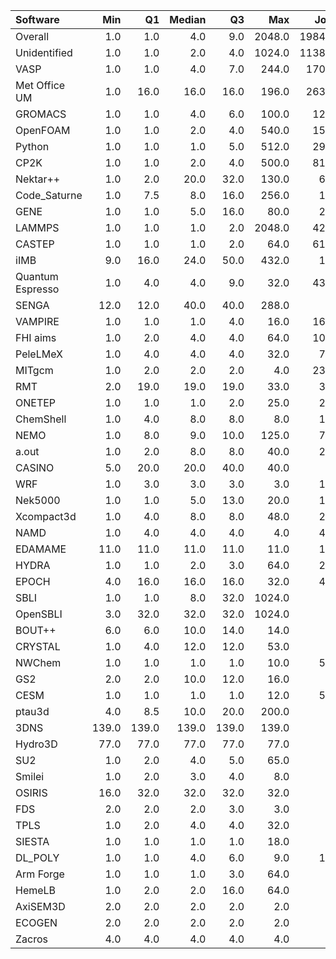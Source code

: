 | Software         |   Min |    Q1 |   Median |    Q3 |    Max |   Jobs |     Nodeh |   PercentUse |       kWh |   PercentEnergy |   Users |   Projects |
|:-----------------|------:|------:|---------:|------:|-------:|-------:|----------:|-------------:|----------:|----------------:|--------:|-----------:|
| Overall          |   1.0 |   1.0 |      4.0 |   9.0 | 2048.0 | 198433 | 3035847.6 |        100.0 | 1122705.9 |           100.0 |     816 |        118 |
| Unidentified     |   1.0 |   1.0 |      2.0 |   4.0 | 1024.0 | 113837 | 1154427.7 |         38.0 |  400882.2 |            35.7 |     675 |        108 |
| VASP             |   1.0 |   1.0 |      4.0 |   7.0 |  244.0 |  17079 |  356665.1 |         11.7 |  138484.0 |            12.3 |     121 |         15 |
| Met Office UM    |   1.0 |  16.0 |     16.0 |  16.0 |  196.0 |  26353 |  195955.7 |          6.5 |   71577.2 |             6.4 |      22 |          2 |
| GROMACS          |   1.0 |   1.0 |      4.0 |   6.0 |  100.0 |   1258 |  147134.3 |          4.8 |   72892.7 |             6.5 |      42 |          4 |
| OpenFOAM         |   1.0 |   1.0 |      2.0 |   4.0 |  540.0 |   1564 |  136069.9 |          4.5 |   47488.5 |             4.2 |      45 |         16 |
| Python           |   1.0 |   1.0 |      1.0 |   5.0 |  512.0 |   2989 |  127757.7 |          4.2 |   44655.6 |             4.0 |      56 |         22 |
| CP2K             |   1.0 |   1.0 |      2.0 |   4.0 |  500.0 |   8154 |  108597.9 |          3.6 |   38683.9 |             3.4 |      44 |         11 |
| Nektar++         |   1.0 |   2.0 |     20.0 |  32.0 |  130.0 |    604 |  104635.0 |          3.4 |   39410.9 |             3.5 |      11 |          3 |
| Code_Saturne     |   1.0 |   7.5 |      8.0 |  16.0 |  256.0 |    176 |   76907.7 |          2.5 |   27348.2 |             2.4 |       6 |          3 |
| GENE             |   1.0 |   1.0 |      5.0 |  16.0 |   80.0 |    281 |   71159.7 |          2.3 |   29293.7 |             2.6 |      10 |          2 |
| LAMMPS           |   1.0 |   1.0 |      1.0 |   2.0 | 2048.0 |   4200 |   67545.9 |          2.2 |   27216.4 |             2.4 |      51 |         16 |
| CASTEP           |   1.0 |   1.0 |      1.0 |   2.0 |   64.0 |   6193 |   56091.0 |          1.8 |   18109.8 |             1.6 |      38 |          8 |
| iIMB             |   9.0 |  16.0 |     24.0 |  50.0 |  432.0 |    130 |   41747.0 |          1.4 |   14641.0 |             1.3 |       3 |          2 |
| Quantum Espresso |   1.0 |   4.0 |      4.0 |   9.0 |   32.0 |   4380 |   35879.0 |          1.2 |   14597.4 |             1.3 |      17 |          6 |
| SENGA            |  12.0 |  12.0 |     40.0 |  40.0 |  288.0 |     36 |   31699.4 |          1.0 |   16521.2 |             1.5 |       5 |          4 |
| VAMPIRE          |   1.0 |   1.0 |      1.0 |   4.0 |   16.0 |   1628 |   28836.7 |          0.9 |   13995.4 |             1.2 |       5 |          3 |
| FHI aims         |   1.0 |   2.0 |      4.0 |   4.0 |   64.0 |   1017 |   27482.0 |          0.9 |   11338.1 |             1.0 |      19 |          3 |
| PeleLMeX         |   1.0 |   4.0 |      4.0 |   4.0 |   32.0 |    790 |   27047.5 |          0.9 |    8187.1 |             0.7 |       4 |          1 |
| MITgcm           |   1.0 |   2.0 |      2.0 |   2.0 |    4.0 |   2390 |   25949.1 |          0.9 |    9399.1 |             0.8 |      11 |          3 |
| RMT              |   2.0 |  19.0 |     19.0 |  19.0 |   33.0 |    357 |   24241.4 |          0.8 |    8437.6 |             0.8 |       5 |          1 |
| ONETEP           |   1.0 |   1.0 |      1.0 |   2.0 |   25.0 |    222 |   23210.1 |          0.8 |    7581.5 |             0.7 |       7 |          2 |
| ChemShell        |   1.0 |   4.0 |      8.0 |   8.0 |    8.0 |    104 |   18130.5 |          0.6 |    6046.3 |             0.5 |       7 |          1 |
| NEMO             |   1.0 |   8.0 |      9.0 |  10.0 |  125.0 |    704 |   16542.3 |          0.5 |    5407.6 |             0.5 |      19 |          2 |
| a.out            |   1.0 |   2.0 |      8.0 |   8.0 |   40.0 |    246 |   12276.2 |          0.4 |    3842.1 |             0.3 |       7 |          6 |
| CASINO           |   5.0 |  20.0 |     20.0 |  40.0 |   40.0 |     45 |   11883.9 |          0.4 |    4032.3 |             0.4 |       1 |          1 |
| WRF              |   1.0 |   3.0 |      3.0 |   3.0 |    3.0 |    153 |   10386.5 |          0.3 |    4036.2 |             0.4 |       4 |          2 |
| Nek5000          |   1.0 |   1.0 |      5.0 |  13.0 |   20.0 |    102 |   10230.2 |          0.3 |    4361.6 |             0.4 |       1 |          1 |
| Xcompact3d       |   1.0 |   4.0 |      8.0 |   8.0 |   48.0 |    256 |    9554.8 |          0.3 |    3740.5 |             0.3 |       7 |          4 |
| NAMD             |   1.0 |   4.0 |      4.0 |   4.0 |    4.0 |    451 |    9290.2 |          0.3 |    4970.6 |             0.4 |       5 |          5 |
| EDAMAME          |  11.0 |  11.0 |     11.0 |  11.0 |   11.0 |    109 |    8948.7 |          0.3 |    3386.1 |             0.3 |       2 |          1 |
| HYDRA            |   1.0 |   1.0 |      2.0 |   3.0 |   64.0 |    257 |    7649.8 |          0.3 |    2688.4 |             0.2 |       9 |          5 |
| EPOCH            |   4.0 |  16.0 |     16.0 |  16.0 |   32.0 |    425 |    7278.8 |          0.2 |    2820.2 |             0.3 |       5 |          1 |
| SBLI             |   1.0 |   1.0 |      8.0 |  32.0 | 1024.0 |     98 |    6657.3 |          0.2 |    2513.9 |             0.2 |       5 |          4 |
| OpenSBLI         |   3.0 |  32.0 |     32.0 |  32.0 | 1024.0 |     57 |    5840.1 |          0.2 |    2194.2 |             0.2 |       3 |          2 |
| BOUT++           |   6.0 |   6.0 |     10.0 |  14.0 |   14.0 |     24 |    4531.1 |          0.1 |    1706.8 |             0.2 |       1 |          1 |
| CRYSTAL          |   1.0 |   4.0 |     12.0 |  12.0 |   53.0 |     79 |    4450.8 |          0.1 |    1764.4 |             0.2 |       3 |          2 |
| NWChem           |   1.0 |   1.0 |      1.0 |   1.0 |   10.0 |    541 |    4420.6 |          0.1 |    1658.6 |             0.1 |       8 |          4 |
| GS2              |   2.0 |   2.0 |     10.0 |  12.0 |   16.0 |     28 |    3594.9 |          0.1 |    1425.2 |             0.1 |       3 |          2 |
| CESM             |   1.0 |   1.0 |      1.0 |   1.0 |   12.0 |    592 |    3561.5 |          0.1 |    1372.7 |             0.1 |       9 |          2 |
| ptau3d           |   4.0 |   8.5 |     10.0 |  20.0 |  200.0 |     12 |    3558.8 |          0.1 |    1116.2 |             0.1 |       1 |          1 |
| 3DNS             | 139.0 | 139.0 |    139.0 | 139.0 |  139.0 |      1 |    3313.3 |          0.1 |    1046.6 |             0.1 |       1 |          1 |
| Hydro3D          |  77.0 |  77.0 |     77.0 |  77.0 |   77.0 |      6 |    2437.5 |          0.1 |     952.2 |             0.1 |       1 |          1 |
| SU2              |   1.0 |   2.0 |      4.0 |   5.0 |   65.0 |     85 |    2150.6 |          0.1 |     932.8 |             0.1 |       2 |          1 |
| Smilei           |   1.0 |   2.0 |      3.0 |   4.0 |    8.0 |     60 |    1249.4 |          0.0 |     452.5 |             0.0 |       3 |          1 |
| OSIRIS           |  16.0 |  32.0 |     32.0 |  32.0 |   32.0 |     13 |    1188.2 |          0.0 |     296.5 |             0.0 |       1 |          1 |
| FDS              |   2.0 |   2.0 |      2.0 |   3.0 |    3.0 |     23 |    1080.3 |          0.0 |     585.0 |             0.1 |       1 |          1 |
| TPLS             |   1.0 |   2.0 |      4.0 |   4.0 |   32.0 |     70 |     759.2 |          0.0 |     261.7 |             0.0 |       3 |          1 |
| SIESTA           |   1.0 |   1.0 |      1.0 |   1.0 |   18.0 |     53 |     711.6 |          0.0 |     262.8 |             0.0 |       4 |          3 |
| DL_POLY          |   1.0 |   1.0 |      4.0 |   6.0 |    9.0 |    114 |     680.8 |          0.0 |     193.6 |             0.0 |       3 |          2 |
| Arm Forge        |   1.0 |   1.0 |      1.0 |   3.0 |   64.0 |     63 |     184.0 |          0.0 |      51.7 |             0.0 |       4 |          4 |
| HemeLB           |   1.0 |   2.0 |      2.0 |  16.0 |   64.0 |     40 |      82.9 |          0.0 |      30.4 |             0.0 |       3 |          2 |
| AxiSEM3D         |   2.0 |   2.0 |      2.0 |   2.0 |    2.0 |     35 |      20.0 |          0.0 |       8.3 |             0.0 |       1 |          1 |
| ECOGEN           |   2.0 |   2.0 |      2.0 |   2.0 |    2.0 |      1 |       2.1 |          0.0 |       0.6 |             0.0 |       1 |          1 |
| Zacros           |   4.0 |   4.0 |      4.0 |   4.0 |    4.0 |      5 |       1.2 |          0.0 |       0.3 |             0.0 |       1 |          1 |